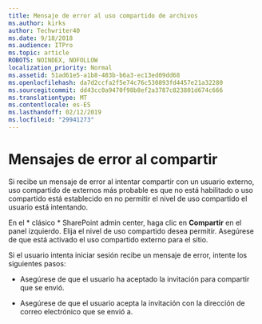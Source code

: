 ```yaml
---
title: Mensaje de error al uso compartido de archivos
ms.author: kirks
author: Techwriter40
ms.date: 9/18/2018
ms.audience: ITPro
ms.topic: article
ROBOTS: NOINDEX, NOFOLLOW
localization_priority: Normal
ms.assetid: 51ad61e5-a1b8-483b-b6a3-ec13ed09dd68
ms.openlocfilehash: da7d2ccfa2f5e74c76c530893fd4457e21a32280
ms.sourcegitcommit: dd43cc0a9470f98b8ef2a3787c823801d674c666
ms.translationtype: MT
ms.contentlocale: es-ES
ms.lasthandoff: 02/12/2019
ms.locfileid: "29941273"
---
```

# <a name="error-messages-when-sharing"></a>Mensajes de error al compartir

Si recibe un mensaje de error al intentar compartir con un usuario externo, uso compartido de externos más probable es que no está habilitado o uso compartido está establecido en no permitir el nivel de uso compartido el usuario está intentando.
  
En el * clásico * SharePoint admin center, haga clic en **Compartir** en el panel izquierdo. Elija el nivel de uso compartido desea permitir. Asegúrese de que está activado el uso compartido externo para el sitio. 
  
Si el usuario intenta iniciar sesión recibe un mensaje de error, intente los siguientes pasos:
  
- Asegúrese de que el usuario ha aceptado la invitación para compartir que se envió.
    
- Asegúrese de que el usuario acepta la invitación con la dirección de correo electrónico que se envió a.
    

